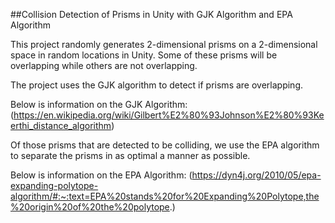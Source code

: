 ##Collision Detection of Prisms in Unity with GJK Algorithm and EPA Algorithm

This project randomly generates 2-dimensional prisms on a 2-dimensional space in random locations in Unity. Some of these prisms will be overlapping while others are not overlapping.

The project uses the GJK algorithm to detect if prisms are overlapping. 

Below is information on the GJK Algorithm: 
(https://en.wikipedia.org/wiki/Gilbert%E2%80%93Johnson%E2%80%93Keerthi_distance_algorithm)

Of those prisms that are detected to be colliding, we use the EPA algorithm to separate the prisms in as optimal a manner as possible.

Below is information on the EPA Algorithm:
(https://dyn4j.org/2010/05/epa-expanding-polytope-algorithm/#:~:text=EPA%20stands%20for%20Expanding%20Polytope,the%20origin%20of%20the%20polytope.)
